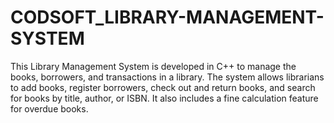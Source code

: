 # CODSOFT_LIBRARY-MANAGEMENT-SYSTEM
This Library Management System is developed in C++ to manage the books, borrowers, and transactions in a library. The system allows librarians to add books, register borrowers, check out and return books, and search for books by title, author, or ISBN. It also includes a fine calculation feature for overdue books.
